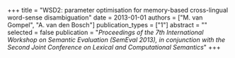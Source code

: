 +++
title = "WSD2: parameter optimisation for memory-based cross-lingual word-sense disambiguation"
date = 2013-01-01
authors = ["M. van Gompel", "A. van den Bosch"]
publication_types = ["1"]
abstract = ""
selected = false
publication = "*Proceedings of the 7th International Workshop on Semantic Evaluation (SemEval 2013), in conjunction with the Second Joint Conference on Lexical and Computational Semantics*"
+++


